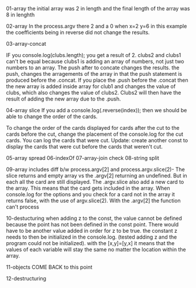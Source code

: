 01-array
the initial array was 2 in length and the final length of the array was 8 in lenghth

02-array
In the process.argv there 2 and a 0
when x=2 y=6
in this example the coefficients being in reverse did not change the results.

03-array-concat

IF you console.log(clubs.length); you get a result of 2.  clubs2 and clubs1 can't be equal because clubs1 is adding an array of numbers, not just two numbers to an array.
The push after to concate changes the results. the push, changes the arragements of the array in that the push statement is produced before the .concat. If you place the .push before the .concat then the new array is added inside array for club1 and changes the value of clubs, which also changes the value of clubs2. Clubs2 will then have the result of adding the new array due to the .push.

04-array slice
If you add a console.log(.reverse(index)); then we should be able to change the order of the cards.

To change the order of the cards displayed for cards after the cut to the cards before the cut, change the placement of the console.log for the cut cards. You can log the cards that were cut.
Update: create another const to display the cards that were cut before the cards that weren't cut.

05-array spread
06-indexOf
07-array-join
check
08-string split

09-array includes
 diff b/w process.argv[2] and process.argv.slice(2)- The slice returns and empty array vs the .argv[2] returning an undefined. But in each all the card are still displayed. The .argv.slice also add a new card to the array. This means that the card gets included in the array.
 When console.log for the options and you check for a card not in the array it returns false, with the use of argv.slice(2). With the .argv[2] the function can't process

 10-destucturing
 when adding z to the const, the value cannot be defined because the point has not been defined in the const point. There would have to be another value added in order for z to be true. the constant z needs to then be initialized in the console.log. (tested adding z and the program could not be initialized).
 with the [x,y]=[y,x] it means that the values of each variable will stay the same no matter the location within the array.

11-objects
COME BACK to this point

12-destructuring

